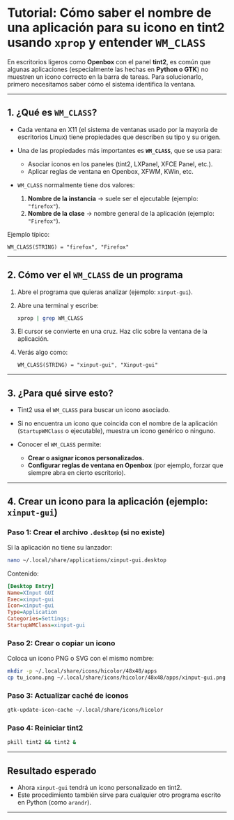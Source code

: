 


# **Tutorial: Cómo saber el nombre de una aplicación para su icono en tint2 usando `xprop` y entender `WM_CLASS`**

En escritorios ligeros como **Openbox** con el panel **tint2**, es común que algunas aplicaciones (especialmente las hechas en **Python o GTK**) no muestren un icono correcto en la barra de tareas.
Para solucionarlo, primero necesitamos saber cómo el sistema identifica la ventana.

---

## **1. ¿Qué es `WM_CLASS`?**

* Cada ventana en X11 (el sistema de ventanas usado por la mayoría de escritorios Linux) tiene propiedades que describen su tipo y su origen.
* Una de las propiedades más importantes es **`WM_CLASS`**, que se usa para:

  * Asociar iconos en los paneles (tint2, LXPanel, XFCE Panel, etc.).
  * Aplicar reglas de ventana en Openbox, XFWM, KWin, etc.
* `WM_CLASS` normalmente tiene dos valores:

  1. **Nombre de la instancia** → suele ser el ejecutable (ejemplo: `"firefox"`).
  2. **Nombre de la clase** → nombre general de la aplicación (ejemplo: `"Firefox"`).

Ejemplo típico:

```
WM_CLASS(STRING) = "firefox", "Firefox"
```

---

## **2. Cómo ver el `WM_CLASS` de un programa**

1. Abre el programa que quieras analizar (ejemplo: `xinput-gui`).
2. Abre una terminal y escribe:

   ```bash
   xprop | grep WM_CLASS
   ```
3. El cursor se convierte en una cruz. Haz clic sobre la ventana de la aplicación.
4. Verás algo como:

   ```
   WM_CLASS(STRING) = "xinput-gui", "Xinput-gui"
   ```

---

## **3. ¿Para qué sirve esto?**

* Tint2 usa el `WM_CLASS` para buscar un icono asociado.
* Si no encuentra un icono que coincida con el nombre de la aplicación (`StartupWMClass` o ejecutable), muestra un icono genérico o ninguno.
* Conocer el `WM_CLASS` permite:

  * **Crear o asignar iconos personalizados.**
  * **Configurar reglas de ventana en Openbox** (por ejemplo, forzar que siempre abra en cierto escritorio).

---

## **4. Crear un icono para la aplicación (ejemplo: `xinput-gui`)**

### **Paso 1: Crear el archivo `.desktop` (si no existe)**

Si la aplicación no tiene su lanzador:

```bash
nano ~/.local/share/applications/xinput-gui.desktop
```

Contenido:

```ini
[Desktop Entry]
Name=XInput GUI
Exec=xinput-gui
Icon=xinput-gui
Type=Application
Categories=Settings;
StartupWMClass=xinput-gui
```

### **Paso 2: Crear o copiar un icono**

Coloca un icono PNG o SVG con el mismo nombre:

```bash
mkdir -p ~/.local/share/icons/hicolor/48x48/apps
cp tu_icono.png ~/.local/share/icons/hicolor/48x48/apps/xinput-gui.png
```

### **Paso 3: Actualizar caché de iconos**

```bash
gtk-update-icon-cache ~/.local/share/icons/hicolor
```

### **Paso 4: Reiniciar tint2**

```bash
pkill tint2 && tint2 &
```

---

## **Resultado esperado**

* Ahora `xinput-gui` tendrá un icono personalizado en tint2.
* Este procedimiento también sirve para cualquier otro programa escrito en Python (como `arandr`).

---


